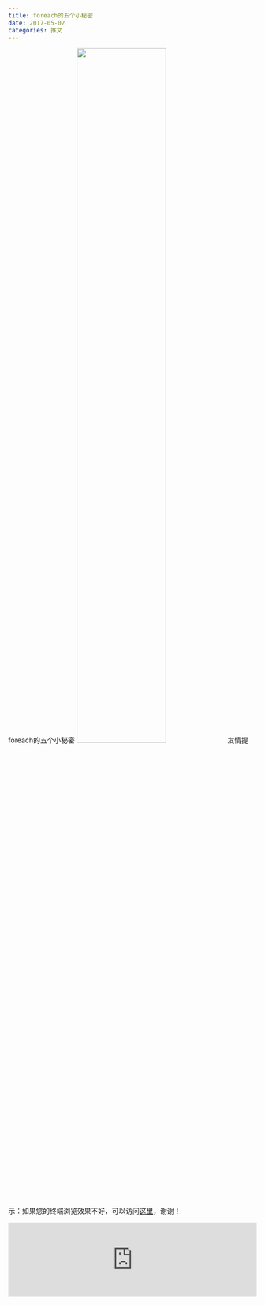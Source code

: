 ```yaml
---
title: foreach的五个小秘密
date: 2017-05-02
categories: 推文
---
```

foreach的五个小秘密
<img src="http://mmbiz.qpic.cn/mmbiz_jpg/ACviaWTBFxhaIf3mkzRcfg1IlDwAUjXQrDe0KnI1nC80BkEufaMppMIWrmEVNvCXOZiceqQIHmOicBJq19aBBqI3g/0?wx_fmt=jpeg" style="width: 60%; height: auto;"/><!--more-->
友情提示：如果您的终端浏览效果不好，可以访问[这里](https://stata-club.github.io/stata_article/2017-05-02.html)，谢谢！
<iframe src="https://stata-club.github.io/stata_article/2017-05-02.html" id="iframepage" frameborder="0" scrolling="no" marginheight="0" marginwidth="0" width="100%" onLoad="iFrameHeight()"></iframe>
<script type="text/javascript" language="javascript">
function iFrameHeight() {
var ifm= document.getElementById("iframepage");
var subWeb = document.frames ? document.frames["iframepage"].document : ifm.contentDocument;   
if(ifm != null && subWeb != null) {
 ifm.height = subWeb.body.scrollHeight;
} 
} 
</script> 
